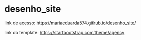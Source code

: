 # desenho_site

link de acesso: https://mariaeduarda574.github.io/desenho_site/

link do template: https://startbootstrap.com/theme/agency
